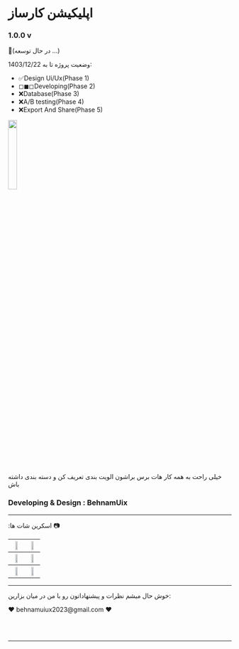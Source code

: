 <h1>اپلیکیشن کارساز</h1>
<h3>1.0.0 v</h3>
<p>🔧(در حال توسعه ...)</p>
<p>وضعیت پروژه تا به 1403/12/22:</p>
<ul>
  <li>✅Design Ui/Ux(Phase 1)</li>
  <li>◻◼◻Developing(Phase 2)</li>
  <li>❌Database(Phase 3)</li>
  <li>❌A/B testing(Phase 4)</li>
  <li>❌Export And Share(Phase 5)</li>
</ul>
<img src="http://www.behnamuix2024.com/img/git/maintenance.gif" width="20%" height="20%"  />

<p>خیلی راحت به همه کار هات برس براشون الویت بندی تعریف کن و دسته بندی داشته باش</p>
<h3>Developing & Design : BehnamUix</h3>
<hr>
<p> :اسکرین شات ها 📷</p>
<table>
  <tr>
    <th><img src="http://www.behnamuix2024.com/img/git/intro.png" width="50%"  /></th>
    <th><img src="http://behnamuix2024.com/img/git/verify.png" width="50%" /></th>
  </tr>
   <tr>
    <th><img src="http://behnamuix2024.com/img/git/login.png"width="50%" /></th>
    <th><img src="http://behnamuix2024.com/img/git/home.png" width="50%" /></th>
  </tr>
   <tr>
    <th><img src="http://behnamuix2024.com/img/git/blockNet_con.png" width="50%" /></th>
    <th><img src="http://behnamuix2024.com/img/git/blockNet_dis.png" width="50%" /></th>
  </tr>

</table>
<hr>
<p>خوش حال میشم نظرات و پیشنهاداتون رو با من در میان بزارین:</p>
<p>❤ behnamuiux2023@gmail.com ❤</p>




<br>
<br>
<hr>


